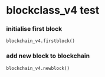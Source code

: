 # blockclass_v4 test</br>

### initialise first block
```
blockchain_v4.firstblock()
```

### add new block to blockchain
```
blockchain_v4.newblock()
```
